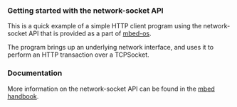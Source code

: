 ### Getting started with the network-socket API ###

This is a quick example of a simple HTTP client program using the
network-socket API that is provided as a part of [mbed-os](github.com/armmbed/mbed-os).

The program brings up an underlying network interface, and uses it to perform an HTTP
transaction over a TCPSocket.

### Documentation ###

More information on the network-socket API can be found in the [mbed handbook](https://docs.mbed.com/docs/mbed-os-api-reference/en/5.1/APIs/communication/network_sockets/).

